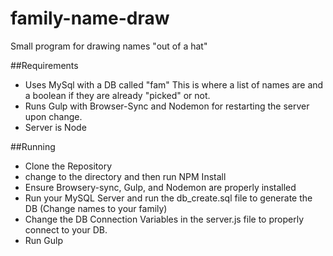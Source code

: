 # family-name-draw
Small program for drawing names "out of a hat"

##Requirements
* Uses MySql with a DB called "fam" This is where a list of names are and a boolean if they are already "picked" or not.
* Runs Gulp with Browser-Sync and Nodemon for restarting the server upon change.
* Server is Node

##Running
* Clone the Repository
* change to the directory and then run NPM Install
* Ensure Browsery-sync, Gulp, and Nodemon are properly installed
* Run your MySQL Server and run the db_create.sql file to generate the DB (Change names to your family)
* Change the DB Connection Variables in the server.js file to properly connect to your DB.
* Run Gulp
